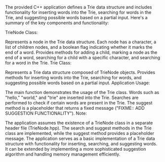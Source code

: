 The provided C++ application defines a Trie data structure and includes functionality for inserting words into the Trie, searching for words in the Trie, and suggesting possible words based on a partial input. Here's a summary of the key components and functionality:

TrieNode Class:

Represents a node in the Trie data structure.
Each node has a character, a list of children nodes, and a boolean flag indicating whether it marks the end of a word.
Provides methods for adding a child, marking a node as the end of a word, searching for a child with a specific character, and searching for a word in the Trie.
Trie Class:

Represents a Trie data structure composed of TrieNode objects.
Provides methods for inserting words into the Trie, searching for words, and suggesting possible words based on a partial input.
Application Usage:

The main function demonstrates the usage of the Trie class.
Words such as "hello," "world," and "trie" are inserted into the Trie.
Searches are performed to check if certain words are present in the Trie.
The suggest method is a placeholder that returns a fixed message ("FIXME:: ADD SUGGESTION FUNCTIONALITY").
Note:

The application assumes the existence of a TrieNode class in a separate header file (TrieNode.hpp).
The search and suggest methods in the Trie class are implemented, while the suggest method provides a placeholder message.
The application serves as a basic implementation of a Trie data structure with functionality for inserting, searching, and suggesting words. It can be extended by implementing a more sophisticated suggestion algorithm and handling memory management efficiently.
